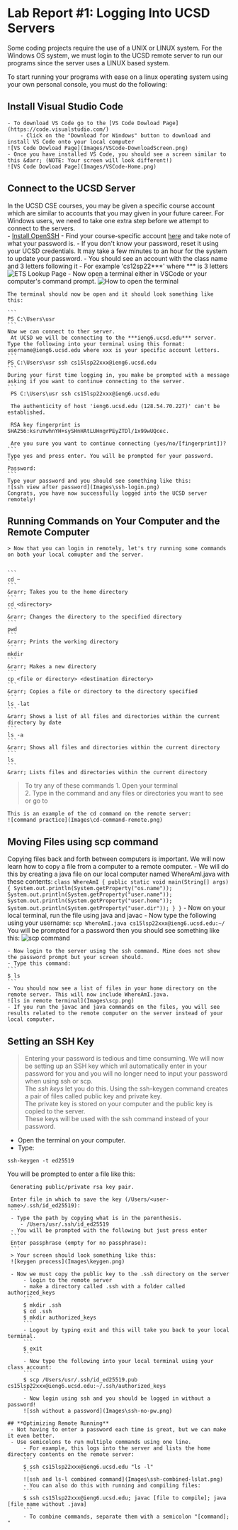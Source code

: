 **Lab Report #1: Logging Into UCSD Servers**
=============
Some coding projects require the use of a UNIX or LINUX system. For the Windows OS system, we must login to the UCSD remote server to run our programs since the server uses a LINUX based system. 

To start running your programs with ease on a linux operating system using your own personal console, you must do the following:

## **Install Visual Studio Code**
    - To download VS Code go to the [VS Code Dowload Page](https://code.visualstudio.com/)  
        - Click on the "Download for Windows" button to download and install VS Code onto your local computer
    ![VS Code Dowload Page](Images/VSCode-DownloadScreen.png)
    - Once you have installed VS Code, you should see a screen similar to this &darr; (NOTE: Your screen will look different!)
    ![VS Code Dowload Page](Images/VSCode-Home.png)
## **Connect to the UCSD Server**  
In the UCSD CSE courses, you may be given a specific course account which are similar to accounts that you may given in your future career. For Windows users, we need to take one extra step before we attempt to connect to the servers.   
    - [Install OpenSSH](https://docs.microsoft.com/en-us/windows-server/administration/openssh/openssh_install_firstuse)
    - Find your course-specific account [here](https://sdacs.ucsd.edu/~icc/index.php) and take note of what your password is.
        - If you don't know your password, reset it using your UCSD credentials. It may take a few minutes to an hour for the system to update your password.
        - You should see an account with the class name and 3 letters following it
            - For example 'cs12sp22***' where *** is 3 letters
    ![ETS Lookup Page](Images\ETS-Lookup.png)
    - Now open a terminal either in VSCode or your computer's command prompt. 
    ![How to open the terminal](Images\TerminalView.png)
    
    The terminal should now be open and it should look something like this:

    ```
    PS C:\Users\usr 
    ```
    Now we can connect to ther server.  
     At UCSD we will be connecting to the ***ieng6.ucsd.edu*** server.  
    Type the following into your terminal using this format: username@ieng6.ucsd.edu where xxx is your specific account letters.
    ```
    PS C:\Users\usr ssh cs15lsp22xxx@ieng6.ucsd.edu
    ```
    During your first time logging in, you make be prompted with a message asking if you want to continue connecting to the server. 
    ```
     PS C:\Users\usr ssh cs15lsp22xxx@ieng6.ucsd.edu

     The authenticity of host 'ieng6.ucsd.edu (128.54.70.227)' can't be established.

     RSA key fingerprint is SHA256:ksruYwhnYH+sySHnHAtLUHngrPEyZTDl/1x99wUQcec.

     Are you sure you want to continue connecting (yes/no/[fingerprint])?
    ```
    Type yes and press enter. You will be prompted for your password.
    ```
    Password:
    ```
    Type your password and you should see something like this:
    ![ssh view after password](Images\ssh-login.png)
    Congrats, you have now successfully logged into the UCSD server remotely!
## **Running Commands on Your Computer and the Remote Computer**
    > Now that you can login in remotely, let's try running some commands on both your local comupter and the server.
    
    
    ```
    cd ~
    ```
    &rarr; Takes you to the home directory 
    ```
    cd <directory>
    ```
    &rarr; Changes the directory to the specified directory
    ```
    pwd
    ```
    &rarr; Prints the working directory
    ```
    mkdir
    ```
    &rarr; Makes a new directory
    ```
    cp <file or directory> <destination directory>
    ```
    &rarr; Copies a file or directory to the directory specified
    ```
    ls -lat
    ```
    &rarr; Shows a list of all files and directories within the current directory by date
    ```
    ls -a
    ```
    &rarr; Shows all files and directories within the current directory
    ```
    ls
    ```
    &rarr; Lists files and directories within the current directory
   
   > To try any of these commands
       1. Open your terminal  
       2. Type in the command and any files or directories you want to see or go to
    
    This is an example of the cd command on the remote server:
    ![command practice](Images\cd-command-remote.png)

## **Moving Files using scp command**
Copying files back and forth between computers is important. We will now learn how to copy a file from a computer to a remote computer. 
    - We will do this by creating a java file on our local computer named WhereAmI.java with these contents:
    ```
    class WhereAmI {
        public static void main(String[] args) {
            System.out.println(System.getProperty("os.name"));
            System.out.println(System.getProperty("user.name"));
            System.out.println(System.getProperty("user.home"));
            System.out.println(System.getProperty("user.dir"));
        }
    }
    ``` 
    - Now on your local terminal, run the file using java and javac
    - Now type the following using your username:
    ```
    scp WhereAmI.java cs15lsp22xxx@ieng6.ucsd.edu:~/
    ```
    You will be prompted for a password then you should see something like this:
    ![scp command](Images\scp-execution.png)

    - Now login to the server using the ssh command. Mine does not show the password prompt but your screen should.
    - Type this command:
    ```
    $ ls 
    ```
    - You should now see a list of files in your home directory on the remote server. This will now include WhereAmI.java.
    ![ls in remote terminal](Images\scp.png)
    - If you run the javac and java commands on the files, you will see results related to the remote computer on the server instead of your local computer.
## **Setting an SSH Key**
   > Entering your password is tedious and time consuming. We will now be setting up an SSH key which wil automatically enter in your password for you and you will no longer need to input your password when using ssh or scp.  
   The *ssh keys* let you do this. Using the ssh-keygen command creates a pair of files called public key and private key.  
   The private key is stored on your computer and the public key is copied to the server.  
   These keys will be used with the ssh command instead of your password. 

   - Open the terminal on your computer.
   - Type:
   ```
   ssh-keygen -t ed25519
   ```
   You will be prompted to enter a file like this:
   ```
    Generating public/private rsa key pair.

    Enter file in which to save the key (/Users/<user-name>/.ssh/id_ed25519): 
    ```
    - Type the path by copying what is in the parenthesis.
       - /Users/usr/.ssh/id_ed25519
    - You will be prompted with the following but just press enter 
    ```
    Enter passphrase (empty for no passphrase): 
    ```
    > Your screen should look something like this:
    ![keygen process](Images\keygen.png)

    - Now we must copy the public key to the .ssh directory on the server
        - login to the remote server
        - make a directory called .ssh with a folder called authorized_keys
        ```
        $ mkdir .ssh
        $ cd .ssh
        $ mkdir authorized_keys
        ```
        - Logout by typing exit and this will take you back to your local terminal.
        ```
        $ exit
        ```
        - Now type the following into your local terminal using your class account:
        ```
        $ scp /Users/usr/.ssh/id_ed25519.pub cs15lsp22xxx@ieng6.ucsd.edu:~/.ssh/authorized_keys
        ```
        - Now login using ssh and you should be logged in without a password!
        ![ssh without a password](Images\ssh-no-pw.png)

## **Optimizing Remote Running**
    - Not having to enter a password each time is great, but we can make it even better.
    - Use semicolons to run multiple commands using one line.
        - For example, this logs into the server and lists the home directory contents on the remote server:
        ```
        $ ssh cs15lsp22xxx@ieng6.ucsd.edu "ls -l"
        ```
        ![ssh and ls-l combined command](Images\ssh-combined-lslat.png)
        - You can also do this with running and compiling files:
        ```
        $ ssh cs15lsp22xxx@ieng6.ucsd.edu; javac [file to compile]; java [file name without .java]
        ```
        - To combine commands, separate them with a semicolon "[command]; "
        










